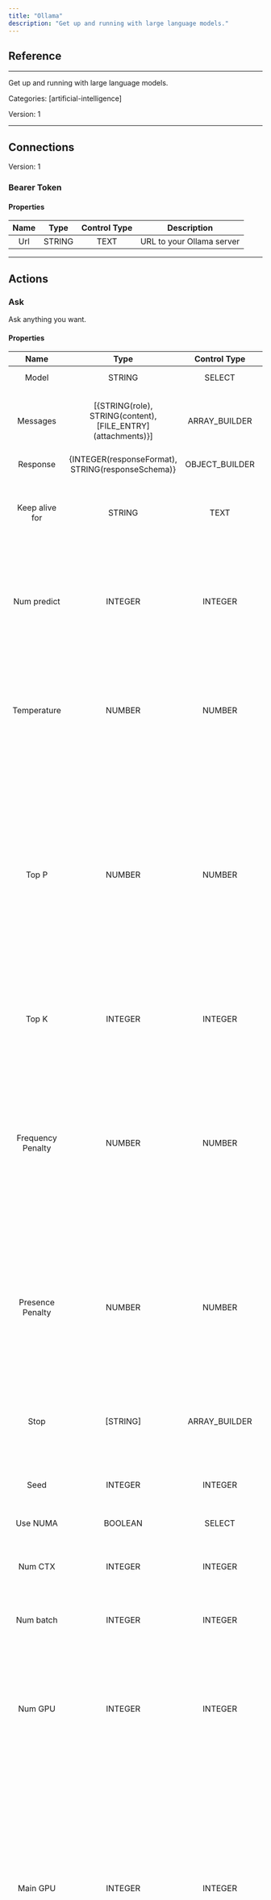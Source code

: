 ```yaml
---
title: "Ollama"
description: "Get up and running with large language models."
---
```

## Reference
<hr />

Get up and running with large language models.


Categories: [artificial-intelligence]


Version: 1

<hr />



## Connections

Version: 1


### Bearer Token

#### Properties

|      Name      |     Type     |     Control Type     |     Description     |
|:--------------:|:------------:|:--------------------:|:-------------------:|
| Url | STRING | TEXT  |  URL to your Ollama server  |





<hr />





## Actions


### Ask
Ask anything you want.

#### Properties

|      Name      |     Type     |     Control Type     |     Description     |
|:--------------:|:------------:|:--------------------:|:-------------------:|
| Model | STRING | SELECT  |  ID of the model to use.  |
| Messages | [{STRING\(role), STRING\(content), [FILE_ENTRY]\(attachments)}] | ARRAY_BUILDER  |  A list of messages comprising the conversation so far.  |
| Response | {INTEGER\(responseFormat), STRING\(responseSchema)} | OBJECT_BUILDER  |  The response from the API.  |
| Keep alive for | STRING | TEXT  |  Controls how long the model will stay loaded into memory following the request  |
| Num predict | INTEGER | INTEGER  |  Maximum number of tokens to predict when generating text. (-1 = infinite generation, -2 = fill context)  |
| Temperature | NUMBER | NUMBER  |  Controls randomness:  Higher values will make the output more random, while lower values like will make it more focused and deterministic.  |
| Top P | NUMBER | NUMBER  |  An alternative to sampling with temperature, called nucleus sampling,  where the model considers the results of the tokens with top_p probability mass. So 0.1 means only the tokens comprising the top 10% probability mass are considered.  |
| Top K | INTEGER | INTEGER  |  Specify the number of token choices the generative uses to generate the next token.  |
| Frequency Penalty | NUMBER | NUMBER  |  Number between -2.0 and 2.0. Positive values penalize new tokens based on their existing frequency in the text so far, decreasing the model's likelihood to repeat the same line verbatim.  |
| Presence Penalty | NUMBER | NUMBER  |  Number between -2.0 and 2.0. Positive values penalize new tokens based on whether they appear in the text so far, increasing the model's likelihood to talk about new topics.  |
| Stop | [STRING] | ARRAY_BUILDER  |  Up to 4 sequences where the API will stop generating further tokens.  |
| Seed | INTEGER | INTEGER  |  Keeping the same seed would output the same response.  |
| Use NUMA | BOOLEAN | SELECT  |  Whether to use NUMA.  |
| Num CTX | INTEGER | INTEGER  |  Sets the size of the context window used to generate the next token.  |
| Num batch | INTEGER | INTEGER  |  Prompt processing maximum batch size.  |
| Num GPU | INTEGER | INTEGER  |  The number of layers to send to the GPU(s). On macOS it defaults to 1 to enable metal support, 0 to disable. 1 here indicates that NumGPU should be set dynamically  |
| Main GPU | INTEGER | INTEGER  |  When using multiple GPUs this option controls which GPU is used for small tensors for which the overhead of splitting the computation across all GPUs is not worthwhile. The GPU in question will use slightly more VRAM to store a scratch buffer for temporary results.  |
| Low VRAM | BOOLEAN | SELECT  |  |
| F16 KV | BOOLEAN | SELECT  |  |
| Logits all | BOOLEAN | SELECT  |  Return logits for all the tokens, not just the last one. To enable completions to return logprobs, this must be true.  |
| Vocab only | BOOLEAN | SELECT  |  Load only the vocabulary, not the weights.  |
| Use MMap | BOOLEAN | SELECT  |  By default, models are mapped into memory, which allows the system to load only the necessary parts of the model as needed. However, if the model is larger than your total amount of RAM or if your system is low on available memory, using mmap might increase the risk of pageouts, negatively impacting performance. Disabling mmap results in slower load times but may reduce pageouts if you’re not using mlock. Note that if the model is larger than the total amount of RAM, turning off mmap would prevent the model from loading at all.  |
| Use MLock | BOOLEAN | SELECT  |  Lock the model in memory, preventing it from being swapped out when memory-mapped. This can improve performance but trades away some of the advantages of memory-mapping by requiring more RAM to run and potentially slowing down load times as the model loads into RAM.  |
| Num thread | INTEGER | INTEGER  |  Sets the number of threads to use during computation. By default, Ollama will detect this for optimal performance. It is recommended to set this value to the number of physical CPU cores your system has (as opposed to the logical number of cores). 0 = let the runtime decide  |
| Nul keep | INTEGER | INTEGER  |  |
| Tfs Z | NUMBER | NUMBER  |  Tail-free sampling is used to reduce the impact of less probable tokens from the output. A higher value (e.g., 2.0) will reduce the impact more, while a value of 1.0 disables this setting.  |
| Typical P | NUMBER | NUMBER  |  |
| Repeat last N | INTEGER | INTEGER  |  Sets how far back for the model to look back to prevent repetition. (Default: 64, 0 = disabled, -1 = num_ctx)  |
| Repeat penalty | NUMBER | NUMBER  |  Sets how strongly to penalize repetitions. A higher value (e.g., 1.5) will penalize repetitions more strongly, while a lower value (e.g., 0.9) will be more lenient.  |
| Mirostat | INTEGER | INTEGER  |  Enable Mirostat sampling for controlling perplexity. (default: 0, 0 = disabled, 1 = Mirostat, 2 = Mirostat 2.0)  |
| Mirostat Tau | NUMBER | NUMBER  |  Controls the balance between coherence and diversity of the output. A lower value will result in more focused and coherent text.  |
| Mirostat Eta | NUMBER | NUMBER  |  Influences how quickly the algorithm responds to feedback from the generated text. A lower learning rate will result in slower adjustments, while a higher learning rate will make the algorithm more responsive.  |
| Penalize new line | BOOLEAN | SELECT  |  |
| Truncate | BOOLEAN | SELECT  |  |




